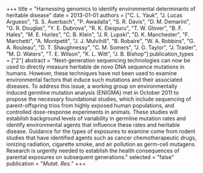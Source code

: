 +++
title = "Harnessing genomics to identify environmental determinants of heritable disease"
date = 2013-01-01
authors = ["C. L. Yauk", "J. Lucas Argueso", "S. S. Auerbach", "P. Awadalla", "S. R. Davis", "D. M. Demarini", "G. R. Douglas", "Y. E. Dubrova", "R. K. Elespuru", "T. W. Glover", "B. F. Hales", "M. E. Hurles", "C. B. Klein", "J. R. Lupski", "D. K. Manchester", "F. Marchetti", "A. Montpetit", "J. J. Mulvihill", "B. Robaire", "W. A. Robbins", "G. A. Rouleau", "D. T. Shaughnessy", "C. M. Somers", "J. G. Taylor", "J. Trasler", "M. D. Waters", "T. E. Wilson", "K. L. Witt", "J. B. Bishop"]
publication_types = ["2"]
abstract = "Next-generation sequencing technologies can now be used to directly measure heritable de novo DNA sequence mutations in humans. However, these techniques have not been used to examine environmental factors that induce such mutations and their associated diseases. To address this issue, a working group on environmentally induced germline mutation analysis (ENIGMA) met in October 2011 to propose the necessary foundational studies, which include sequencing of parent-offspring trios from highly exposed human populations, and controlled dose-response experiments in animals. These studies will establish background levels of variability in germline mutation rates and identify environmental agents that influence these rates and heritable disease. Guidance for the types of exposures to examine come from rodent studies that have identified agents such as cancer chemotherapeutic drugs, ionizing radiation, cigarette smoke, and air pollution as germ-cell mutagens. Research is urgently needed to establish the health consequences of parental exposures on subsequent generations."
selected = "false"
publication = "*Mutat. Res.*"
+++

